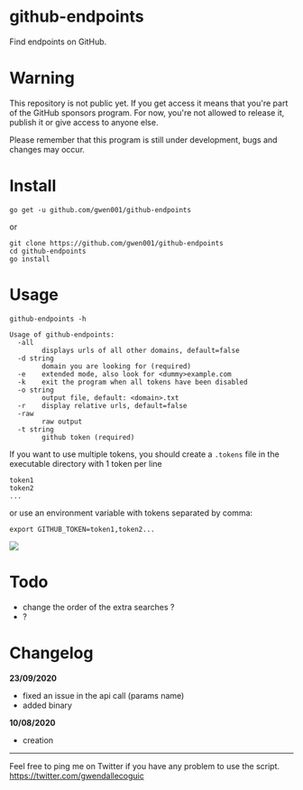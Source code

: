 # github-endpoints

Find endpoints on GitHub.


# Warning

This repository is not public yet.
If you get access it means that you're part of the GitHub sponsors program.
For now, you're not allowed to release it, publish it or give access to anyone else.

Please remember that this program is still under development, bugs and changes may occur.


# Install

```
go get -u github.com/gwen001/github-endpoints
```

or

```
git clone https://github.com/gwen001/github-endpoints
cd github-endpoints
go install
```


# Usage

```
github-endpoints -h

Usage of github-endpoints:
  -all
    	displays urls of all other domains, default=false
  -d string
    	domain you are looking for (required)
  -e	extended mode, also look for <dummy>example.com
  -k	exit the program when all tokens have been disabled
  -o string
    	output file, default: <domain>.txt
  -r	display relative urls, default=false
  -raw
    	raw output
  -t string
    	github token (required)
```

If you want to use multiple tokens, you should create a `.tokens` file in the executable directory with 1 token per line  
```
token1
token2
...
```
or use an environment variable with tokens separated by comma:  
```
export GITHUB_TOKEN=token1,token2...
```

<img src="https://github.com/gwen001/github-endpoints/raw/master/preview.png">


# Todo

- change the order of the extra searches ?
- ?


# Changelog

**23/09/2020**
- fixed an issue in the api call (params name)
- added binary

**10/08/2020**
- creation


---

Feel free to ping me on Twitter if you have any problem to use the script.  
https://twitter.com/gwendallecoguic
